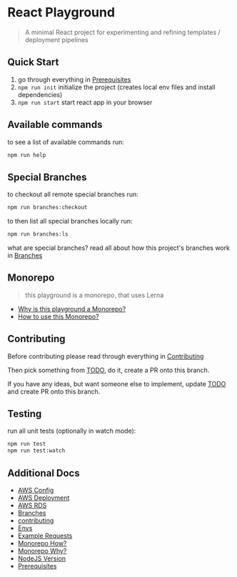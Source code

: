React Playground
===

> A minimal React project for experimenting and refining templates / deployment pipelines


Quick Start
---

 1. go through everything in [Prerequisites](docs/common/prerequisites.md)
 2. ``npm run init`` initialize the project (creates local env files and install dependencies)
 3. ``npm run start`` start react app in your browser


Available commands
--- 

to see a list of available commands run:
```bash
npm run help
```


Special Branches
---

to checkout all remote special branches run:
```bash
npm run branches:checkout
```

to then list all special branches locally run:
```bash
npm run branches:ls
```

what are special branches? read all about how this project's branches work in [Branches](docs/common/branches.md)


Monorepo
---

> this playground is a monorepo, that uses Lerna

 - [Why is this playground a Monorepo?](docs/common/monorepo-why.md)
 - [How to use this Monorepo?](docs/common/monorepo-how.md)


Contributing
---

Before contributing please read through everything in [Contributing](docs/common/contributing.md)

Then pick something from [TODO](./TODO.md), do it, create a PR onto this branch.

If you have any ideas, but want someone else to implement, update [TODO](./TODO.md) and create PR onto this branch.


Testing
---

run all unit tests (optionally in watch mode):
```bash
npm run test
npm run test:watch
```


Additional Docs
---

 - [AWS Config](docs/common/aws-config.md)
 - [AWS Deployment](docs/common/aws-deployment.md)
 - [AWS RDS](docs/common/aws-rds.md)
 - [Branches](docs/common/branches.md)
 - [contributing](docs/common/contributing.md)
 - [Envs](docs/common/envs.md)
 - [Example Requests](docs/common/example-requests.md)
 - [Monorepo How?](docs/common/monorepo-how.md)
 - [Monorepo Why?](docs/common/monorepo-why.md)
 - [NodeJS Version](docs/common/node-version.md)
 - [Prerequisites](docs/common/prerequisites.md)
